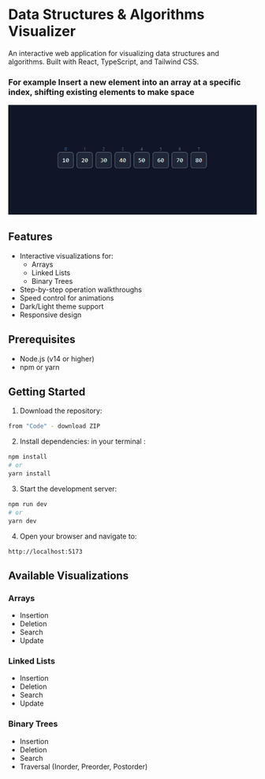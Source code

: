 # Data Structures & Algorithms Visualizer

An interactive web application for visualizing data structures and algorithms. Built with React, TypeScript, and Tailwind CSS.
### For example Insert a new element into an array at a specific index, shifting existing elements to make space 
![](.//src/components/assets/array%20insert.gif)
## Features

- Interactive visualizations for:
  - Arrays
  - Linked Lists
  - Binary Trees
- Step-by-step operation walkthroughs
- Speed control for animations
- Dark/Light theme support
- Responsive design

## Prerequisites

- Node.js (v14 or higher)
- npm or yarn

## Getting Started

1. Download the repository:
```bash
from "Code" - download ZIP 
```

2. Install dependencies:
in your terminal : 
```bash
npm install
# or
yarn install
```

3. Start the development server:
```bash
npm run dev
# or
yarn dev
```

4. Open your browser and navigate to:
```
http://localhost:5173
```


## Available Visualizations

### Arrays
- Insertion
- Deletion
- Search
- Update

### Linked Lists
- Insertion
- Deletion
- Search
- Update

### Binary Trees
- Insertion
- Deletion
- Search
- Traversal (Inorder, Preorder, Postorder)


